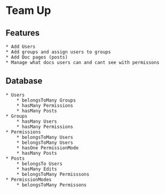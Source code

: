 # Team Up 
## Features    
    * Add Users
    * Add groups and assign users to groups
    * Add Doc pages (posts)
    * Manage what docs users can and cant see with permissons

## Database
    * Users
        * belongsToMany Groups
        * hasMany Permissions
        * hasMany Posts
    * Groups
        * hasMany Users
        * hasMany Permissions
    * Permissions
        * belongsToMany Users
        * belongsToMany Users
        * hasOne PermissionMode
        * hasMany Posts
    * Posts
        * belongsTo Users
        * hasMany Edits
        * belongsToMany Permisssons
    * PermissionModes
        * belongsToMany Permissons
